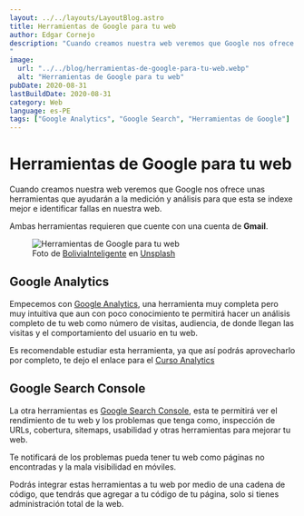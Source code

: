 ```yaml
---
layout: ../../layouts/LayoutBlog.astro
title: Herramientas de Google para tu web
author: Edgar Cornejo
description: "Cuando creamos nuestra web veremos que Google nos ofrece unas herramientas que ayudarán a la medición y análisis para que esta se indexe mejor e identificar fallas en nuestra web. Ambas herramientas requieren que cuente con una cuenta de Gmail.
"
image:
  url: "../../blog/herramientas-de-google-para-tu-web.webp"
  alt: "Herramientas de Google para tu web"
pubDate: 2020-08-31
lastBuildDate: 2020-08-31
category: Web
language: es-PE
tags: ["Google Analytics", "Google Search", "Herramientas de Google"]
---
```


# Herramientas de Google para tu web

Cuando creamos nuestra web veremos que Google nos ofrece unas herramientas que ayudarán a la medición y análisis para que esta se indexe mejor e identificar fallas en nuestra web.

Ambas herramientas requieren que cuente con una cuenta de **Gmail**.

<figure>
  <img src="../../blog/herramientas-de-google-para-tu-web.webp" alt="Herramientas de Google para tu web"/>
  <figcaption>Foto de <a href="https://unsplash.com/es/@boliviainteligente" title="BoliviaInteligente" target="_blank">BoliviaInteligente</a> en <a href="https://unsplash.com/es/fotos/un-primer-plano-del-teclado-de-una-computadora-con-el-logotipo-de-google-en-el-Cr50M5NNV1U" title="Unsplash" target="_blank">Unsplash</a>
  </figcaption>
</figure>

## Google Analytics

Empecemos con <a href="https://analytics.google.com/" title="Google Analytics" target="_blank">Google Analytics</a>, una herramienta muy completa pero muy intuitiva que aun con poco conocimiento te permitirá hacer un análisis completo de tu web como número de visitas, audiencia, de donde llegan las visitas y el comportamiento del usuario en tu web. 

Es recomendable estudiar esta herramienta, ya que así podrás aprovecharlo por completo, te dejo el enlace para el <a href="https://analytics.google.com/analytics/academy/" title="Curso Analytics" target="_blank">Curso Analytics</a>

## Google Search Console

La otra herramientas es <a href="https://search.google.com/search-console/about" title="Google Search Console" target="_blank">Google Search Console</a>, esta te permitirá ver el rendimiento de tu web y los problemas que tenga como, inspección de URLs, cobertura, sitemaps, usabilidad y otras herramientas para mejorar tu web.

Te notificará de los problemas pueda tener tu web como páginas no encontradas y la mala visibilidad en móviles.

Podrás integrar estas herramientas a tu web por medio de una cadena de código, que tendrás que agregar a tu código de tu página, solo si tienes administración total de la web.
